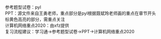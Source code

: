 参考题型试卷：pyl<br>
PPT：源文件来自王勇老师，重点部分是pyl根据聂斌玲老师画的重点在章节开头标黄色高亮的部分，需重点关注<br>
计算机网络重点2020：由xfz提供<br>
复习流程建议：学习通->参考题型试卷->PPT->计算机网络重点2020
